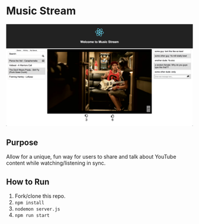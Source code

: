 # Music Stream
![Alpha Build of Music Stream](https://github.com/sfreeman422/musicStream/blob/master/public/earlybuild.png)

## Purpose
Allow for a unique, fun way for users to share and talk about YouTube content while watching/listening in sync.

## How to Run
1. Fork/clone this repo.
2. `npm install`
3. `nodemon server.js`
4. `npm run start`

